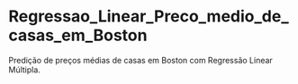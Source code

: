 # Regressao_Linear_Preco_medio_de_casas_em_Boston
Predição de preços médias de casas em Boston com Regressão Linear Múltipla.
